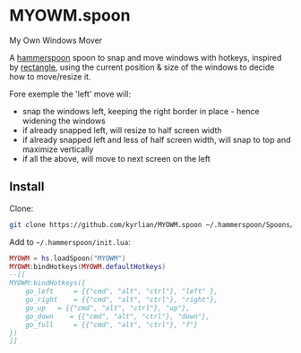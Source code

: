 # MYOWM.spoon 

My Own Windows Mover

A [hammerspoon](https://www.hammerspoon.org/) spoon to snap and move windows with hotkeys, inspired by [rectangle](https://rectangleapp.com/), using the current position & size of the windows to decide how to move/resize it.

Fore exemple the 'left' move will:
- snap the windows left, keeping the right border in place - hence widening the windows
- if already snapped left, will resize to half screen width
- if already snapped left and less of half screen width, will snap to top and maximize vertically
- if all the above, will move to next screen on the left

## Install

Clone:

```sh
git clone https://github.com/kyrlian/MYOWM.spoon ~/.hammerspoon/Spoons/MYOWM.spoon
```

Add to `~/.hammerspoon/init.lua`:

```lua
MYOWM = hs.loadSpoon("MYOWM")
MYOWM:bindHotkeys(MYOWM.defaultHotkeys)
--[[
MYOWM:bindHotkeys({
    go_left     = {{"cmd", "alt", "ctrl"}, "left" },
    go_right    = {{"cmd", "alt", "ctrl"}, "right"},
    go_up   = {{"cmd", "alt", "ctrl"}, "up"},
    go_down    = {{"cmd", "alt", "ctrl"}, "down"}, 
    go_full     = {{"cmd", "alt", "ctrl"}, "f"}
})
]]
```